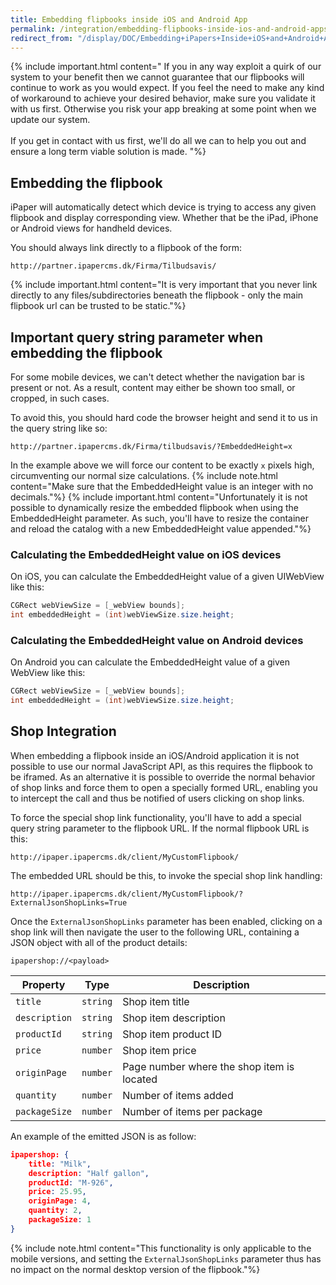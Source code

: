 ```yaml
---
title: Embedding flipbooks inside iOS and Android App
permalink: /integration/embedding-flipbooks-inside-ios-and-android-apps
redirect_from: "/display/DOC/Embedding+iPapers+Inside+iOS+and+Android+Applications"
---
```


{% include important.html content="
	If you in any way exploit a quirk of our system to your benefit then we cannot guarantee that our flipbooks will continue to work as you would expect. If you feel the need to make any kind of workaround to achieve your desired behavior, make sure you validate it with us first. Otherwise you risk your app breaking at some point when we update our system.
	<br />
	<br />
	If you get in contact with us first, we'll do all we can to help you out and ensure a long term viable solution is made.
"%}

## Embedding the flipbook

iPaper will automatically detect which device is trying to access any given flipbook and display corresponding view. Whether that be the iPad, iPhone or Android views for handheld devices.

You should always link directly to a flipbook of the form:

```
http://partner.ipapercms.dk/Firma/Tilbudsavis/
```

{% include important.html content="It is very important that you never link directly to any files/subdirectories beneath the flipbook - only the main flipbook url can be trusted to be static."%}

## Important query string parameter when embedding the flipbook

For some mobile devices, we can't detect whether the navigation bar is present or not. As a result, content may either be shown too small, or cropped, in such cases.

To avoid this, you should hard code the browser height and send it to us in the query string like so:

```
http://partner.ipapercms.dk/Firma/tilbudsavis/?EmbeddedHeight=x
```

In the example above we will force our content to be exactly `x` pixels high, circumventing our normal size calculations.
{% include note.html content="Make sure that the EmbeddedHeight value is an integer with no decimals."%}
{% include important.html content="Unfortunately it is not possible to dynamically resize the embedded flipbook when using the EmbeddedHeight parameter. As such, you'll have to resize the container and reload the catalog with a new EmbeddedHeight value appended."%}

### Calculating the EmbeddedHeight value on iOS devices

On iOS, you can calculate the EmbeddedHeight value of a given UIWebView like this:

```c#
CGRect webViewSize = [_webView bounds];
int embeddedHeight = (int)webViewSize.size.height;
```

### Calculating the EmbeddedHeight value on Android devices

On Android you can calculate the EmbeddedHeight value of a given WebView like this:

```c#
CGRect webViewSize = [_webView bounds];
int embeddedHeight = (int)webViewSize.size.height;
```

## Shop Integration

When embedding a flipbook inside an iOS/Android application it is not possible to use our normal JavaScript API, as this requires the flipbook to be iframed. As an alternative it is possible to override the normal behavior of shop links and force them to open a specially formed URL, enabling you to intercept the call and thus be notified of users clicking on shop links.

To force the special shop link functionality, you'll have to add a special query string parameter to the flipbook URL. If the normal flipbook URL is this:

```
http://ipaper.ipapercms.dk/client/MyCustomFlipbook/
```

The embedded URL should be this, to invoke the special shop link handling:

```
http://ipaper.ipapercms.dk/client/MyCustomFlipbook/?ExternalJsonShopLinks=True
```

Once the `ExternalJsonShopLinks` parameter has been enabled, clicking on a shop link will then navigate the user to the following URL, containing a JSON object with all of the product details:

```
ipapershop://<payload>
```

| Property      | Type     | Description                                |
| ------------- | -------- | ------------------------------------------ |
| `title`       | `string` | Shop item title                            |
| `description` | `string` | Shop item description                      |
| `productId`   | `string` | Shop item product ID                       |
| `price`       | `number` | Shop item price                            |
| `originPage`  | `number` | Page number where the shop item is located |
| `quantity`    | `number` | Number of items added                      |
| `packageSize` | `number` | Number of items per package                |

An example of the emitted JSON is as follow:

```json
ipapershop: {
	title: "Milk",
	description: "Half gallon",
	productId: "M-926",
	price: 25.95,
	originPage: 4,
	quantity: 2,
	packageSize: 1
}
```

{% include note.html content="This functionality is only applicable to the mobile versions, and setting the `ExternalJsonShopLinks` parameter thus has no impact on the normal desktop version of the flipbook."%}

